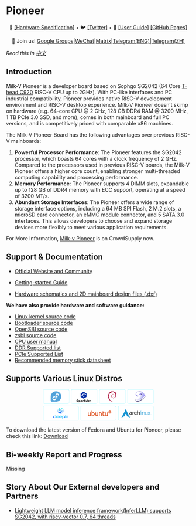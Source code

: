 # Pioneer

<p align="center">
🤗 <a href="https://github.com/sophgo/sophgo-hardware" target="_blank">[Hardware Specification]</a> • 🐦 <a href="https://twitter.com/sophgotech" target="_blank">[Twitter]</a> • 📃 <a href="" target="_blank">[User Guide]</a> <a href="">[GitHub Pages]</a><br>
</p>
<p align="center">
    👋 Join us! <a href="https://groups.google.com/g/sg2042" target="_blank">Google Groups</a>|<a href="resources/WECHAT.md" target="_blank">WeChat</a>|<a href="https://matrix.to/#/#milkv-pioneer:matrix.org" target="_blank">Matrix</a>|<a href="https://t.me/sg2042" target="_blank">Telegram(ENG)</a>|<a href="https://t.me/sg2042_zh" target="_blank">Telegram(ZH)</a>
</p>

*Read this in [中文](README_CN.md)*



## Introduction

Milk-V Pioneer is a developer board based on Sophgo SG2042 (64 Core [T-head C920](./resources/T-Head_XuanTie_C920_Processor_Datasheet.pdf) RISC-V CPU up to 2GHz). With PC-like interfaces and PC industrial compatibility, Pioneer provides native RISC-V development environment and RISC-V desktop experience. Milk-V Pioneer doesn’t skimp on hardware (e.g. 64-core CPU @ 2 GHz, 128 GB DDR4 RAM @ 3200 MHz, 1 TB PCIe 3.0 SSD, and more), comes in both mainboard and full PC versions, and is competitively priced with comparable x86 machines.

The Milk-V Pioneer Board has the following advantages over previous RISC-V mainboards:
1. **Powerful Processor Performance**: The Pioneer features the SG2042 processor, which boasts 64 cores with a clock frequency of 2 GHz. Compared to the processors used in previous RISC-V boards, the Milk-V Pioneer offers a higher core count, enabling stronger multi-threaded computing capability and processing performance.
2. **Memory Performance**: The Pioneer supports 4 DIMM slots, expandable up to 128 GB of DDR4 memory with ECC support, operating at a speed of 3200 MT/s. 
3. **Abundant Storage Interfaces**: The Pioneer offers a wide range of storage interface options, including a 64 MB SPI Flash, 2 M.2 slots, a microSD card connector, an eMMC module connector, and 5 SATA 3.0 interfaces. This allows developers to choose and expand storage devices more flexibly to meet various application requirements.

For More Information, [Milk-v Pioneer](https://www.crowdsupply.com/milkv/milk-v-pioneer) is on CrowdSupply now.



## Support & Documentation
- [Official Website and Community](Missing)
 
- [Getting-started Guide](Missing)
 
- [Hardware schematics and 2D mainboard design files (.dxf)](https://github.com/sophgo/sophgo-hardware)

**We have also provide hardware and software guidance:**

- [Linux kernel source code](https://github.com/sophgo/linux-riscv)
- [Bootloader source code](https://github.com/sophgo/bootloader-riscv)
- [OpenSBI source code](https://github.com/sophgo/opensbi)
- [zsbl source code](https://github.com/sophgo/zsbl)
- [CPU user manual](https://github.com/milkv-pioneer/hardware/blob/main/SG2042-TRM.pdf)
- [DDR Supported list](https://github.com/milkv-pioneer/hardware/blob/main/pioneer_ddr_list.pdf)
- [PCIe Supported List](https://github.com/milkv-pioneer/hardware/blob/main/pioneer_pcie_list.pdf)
- [Recommended memory stick datasheet](https://github.com/milkv-pioneer/hardware/blob/main/Longsys_DDR4_RDIMM_32GB_2RX8_Specfication_RER432A032G7-WFS100_V1.1.pdf)


## Supports Various Linux Distros
<div align="center">
<img src=./resources/support_linux_distros.png
 width="60%"/>
</div>

To download the latest version of Fedora and Ubuntu for Pioneer, please check this link: [Download](http://219.142.246.77:65000/sharing/f73TDqXdN)


## Bi-weekly Report and Progress
Missing


## Story About Our External developers and Partners

- [Lightweight LLM model inference framework(InferLLM) supports SG2042, with riscv-vector 0.7, 64 threads](https://github.com/MegEngine/InferLLM/tree/main)
